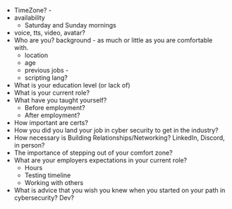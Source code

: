 - TimeZone? -  
- availability
	- Saturday and Sunday mornings
- voice, tts, video, avatar?
- Who are you? background - as much or little as you are comfortable with. 
	- location
	- age
	- previous jobs - 
	- scripting lang?
- What is your education level (or lack of)
- What is your current role?
- What have you taught yourself?
	- Before employment?
	- After employment?
- How important are certs?
- How you did you land your job in cyber security to get in the industry?
- How necessary is Building Relationships/Networking? LinkedIn, Discord, in person? 
- The importance of stepping out of your comfort zone?
- What are your employers expectations in your current role?
	- Hours
	- Testing timeline
	- Working with others
- What is advice that you wish  you knew when you started on your path in cybersecurity? Dev? 
